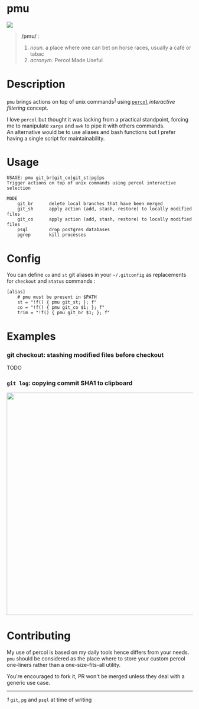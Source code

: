 pmu
===

![](https://i.imgur.com/36a11KE.png)

> **/pmu/** :
>
>
>    1. *noun.* a place where one can bet on horse races, usually a café or tabac
>    2. *acronym.* Percol Made Useful

# Description

`pmu` brings actions on top of unix commands<sup id="a1">[1](#f1)</sup> using [`percol`](https://github.com/mooz/percol)
_interactive filtering_ concept.

I love `percol` but thought it was lacking from a practical standpoint,
forcing me to manipulate `xargs` and `awk` to pipe it with others commands.  
An alternative would be to use aliases and bash functions but I prefer having
a single script for maintainability.

# Usage

~~~
USAGE: pmu git_br|git_co|git_st|pg|ps
Trigger actions on top of unix commands using percol interactive selection

MODE
    git_br      delete local branches that have been merged
    git_sh      apply action (add, stash, restore) to locally modified files
    git_co      apply action (add, stash, restore) to locally modified files
    psql        drop postgres databases
    pgrep       kill processes
~~~

# Config

You can define `co` and `st` git aliases in your `~/.gitconfig` as replacements for `checkout` and `status` commands :

~~~
[alias]
    # pmu must be present in $PATH
    st = "!f() { pmu git_st; }; f"
    co = "!f() { pmu git_co $1; }; f"
    trim = "!f() { pmu git_br $1; }; f"
~~~

# Examples

### git checkout: stashing modified files before checkout
  TODO
  
### `git log`: copying commit SHA1 to clipboard 
  <img src="https://raw.githubusercontent.com/Kraymer/public/master/pmu/git_log.gif" width=600>

# Contributing

My use of percol is based on my daily tools hence differs from your needs.
`pmu` should be considered as the place where to store your custom percol one-liners rather than a one-size-fits-all utility.  

You're encouraged to fork it, PR won't be merged unless they deal with a generic use case.


---
<i id="f1">1</i> `git`, `pg` and `psql` at time of writing
